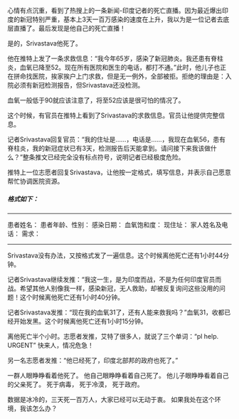 ﻿---
Title: 死亡直播
date: 2021-04-28 
Tags:
    - "死亡直播"
    - "新冠"
    - “印度”
categories: ["essay"]
--- 

心情有点沉重，看到了热搜上的一条新闻-印度记者的死亡直播。因为最近爆出印度的新冠特别严重，基本上3天一百万感染的速度在上升，我以为是一位记者去底层直播了。最后发现是他自己的死亡直播！

是的，Srivastava他死了。

他在推特上发了一条求救信息：“我今年65岁，感染了新冠肺炎。我还患有脊柱炎，血氧已降至52。现在所有医院和医生的电话，都打不通。”此时，他儿子也正在拼命找医院，挨家挨户上门求救，但是无一例外，全部被拒。拒绝的理由是：入院必须有新冠检测报告，但Srivastava还没检测。

血氧一般低于90就应该注意了，将至52应该是很可怕的情况了。

这个时候，有官员在推特上看到了Srivastava的求救信息。官员让他提供完整信息。

记者Srivastava回复官员：“我的住址是……，电话是……，我现在血氧56，患有脊柱炎，我的新冠症状已有3天，检测报告后天能拿到。请问接下来我该做什么？”整条推文已经完全没有标点符号，说明记者已经极度危险。

推特上一位志愿者回复Srivastava，让他按一定格式，填写信息，并表示自己愿意帮忙协调医院资源。
##### 格式如下：

***

患者姓名：
患者年龄、性别：
感染日期：
血氧饱和度：
现住址：
家人姓名及电话：
需求：

****

Srivastava没有办法，又按格式发了一遍信息。这个时候离他死亡还有1小时44分钟。

记者Srivastava继续发推：“我这一生，是为印度而战，不是为任何印度官员而战。希望其他人别像我一样，感染新冠，无人救助，却被反复询问这些没用的问题！这个时候离他死亡还有1小时40分钟。

记者Srivastava发推：“现在我的血氧31了，还有人能来救我吗？”血氧31，收都已经开始发黑。这个时候离他死亡还有1小时15分钟。

离他死亡半个小时。志愿者发推，艾特了很多人，就说了三个单词：“pl help. URGENT” 快来人，情况危急！

另一名志愿者发推：“他已经死了，印度北部邦的政府也死了。”

一群人眼睁睁看着他死了。
他自己眼睁睁看着自己死了。
他儿子眼睁睁看着自己的父亲死了。
死于病毒，
死于冷漠，
死于政府。



数据是冰冷的，三天死一百万人，大家已经可以无动于衷。
如果我处在这个环境，我该怎么办？